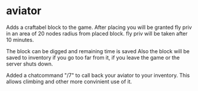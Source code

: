 # aviator

Adds a craftabel block to the game.
After placing you will be granted fly priv in an
area of 20 nodes radius from placed block.
fly priv will be taken after 10 minutes.

The block can be digged and remaining time is saved
Also the block will be saved to inventory if you
go too far from it, if you leave the game or the
server shuts down.

Added a chatcommand "/7" to call back your aviator
to your inventory. This allows climbing and other
more convinient use of it.


